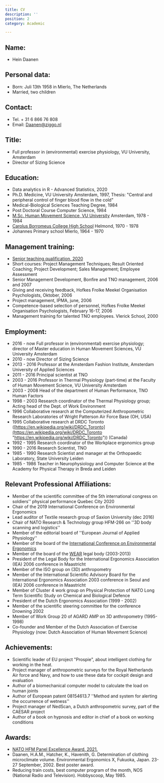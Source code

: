 ```yaml
---
title: CV
description: ''
position: 2
category: Academic

---
```

## **Name:**

* Hein Daanen

## **Personal data:**

* Born: Juli 13th 1958 in Mierlo, The Netherlands
* Married, two children

## **Contact:**

* Tel. + 31 6 866 76 808
* Email: Daanen@ziggo.nl

## **Title:**

* Full professor in (environmental) exercise physiology, VU University, Amsterdam
* Director of Sizing Science

## **Education:**

* Data analytics in R - Advanced Statistics, 2020
* Ph.D. Medicine, VU University Amsterdam, 1997, Thesis: "Central and peripheral control of finger blood flow in the cold"
* Medical-Biological Sciences Teaching Degree, 1984
* Post Doctoral Course Computer Science, 1984
* [M.Sc. Human Movement Science, VU University](https://vu.nl/en/about-vu/faculties/faculty-of-behavioural-and-movement-sciences/departments/human-movement-sciences) Amsterdam, 1978 - 1984
* [Carolus Borromeus College High School](http://www.carolus.nl) Helmond, 1970 - 1978
* Johannes Primary school Mierlo, 1964 - 1970

## **Management training:**

* [Senior teaching qualification, 2020](/images/stq.pdf "STQ")
* Short courses: Project Management Techniques; Result Oriented Coaching; Project Development; Sales Management; Employee Assessment
* Senior Management Development, Bonfire and TNO management, 2006 and 2007
* Giving and receiving feedback, Hofkes Frolke Meekel Organisation Psychologists, Oktober, 2006
* Project management, IPMA, june, 2006
* Competence-based selection of personnel, Hofkes Frolke Meekel Organisation Psychologists, February 16-17, 2006
* Management training for talented TNO employees. Vlerick School, 2000

## **Employment:**

* 2016 - now Full professor in (environmental) exercise physiology; director of Master education in Human Movement Sciences, VU University Amsterdam
* 2010 - now Director of Sizing Science
* 2013 - 2016 Professor at the Amsterdam Fashion Institute, Amsterdam University of Applied Sciences
* 2011 - 2016 Principal scientist at TNO
* 2003 - 2016 Professor in Thermal Physiology (part-time) at the Faculty of Human Movement Science, VU University Amsterdam
* 2003 - 2008 Head of the department of Human Performance, TNO Human Factors
* 1998 - 2003 Research coordinator of the Thermal Physiology group; Acting head of the Dept. of Work Environment
* 1996 Collaborative research at the Computerized Anthropometric Research Laboratories of Wright Patterson Air Force Base (OH, USA)
* 1995 Collaborative research at DRDC Toronto ([https://en.wikipedia.org/wiki/DRDC_Toronto](https://en.wikipedia.org/wiki/DRDC_Toronto "https://en.wikipedia.org/wiki/DRDC_Toronto")) (Canada)
* 1992 - 1995 Research coordinator of the Workplace ergonomics group
* 1990 - 2016 Research Scientist, TNO
* 1985 - 1990 Research Scientist and manager at the Orthopaedic Laboratory, State University Leiden
* 1985 - 1986 Teacher in Neurophysiology and Computer Science at the Academy for Physical Therapy in Breda and Leiden

## **Relevant Professional Affiliations:**

* Member of the scientific committee of the 5th international congress on soldiers'' physical performance Quebec City 2020
* Chair of the 2019 International Conference on Environmental Ergonomics
* Lead auditor of Textile research group of Saxion University (dec 2016)
* Chair of NATO Research & Technology group HFM-266 on ''3D body scanning and logistics''
* Member of the editorial board of ''European Journal of Applied Physiology''
* Member of the board of the [International Conference on Environmental Ergonomics](http://www.environmental-ergonomics.org)
* Member of the board of the [WEAR](http://ovrt.nist.gov/projects/wear/) legal body (2003-2013)
* President of the Legal Body for the International Ergonomics Association (IEA) 2006 conference in Maastricht
* Member of the ISO group on (3D) anthropometry
* Member of the International Scientific Advisory Board for the International Ergonomics Association 2003 conference in Seoul and (IEA) 2006 conference in Maastricht
* Member of Cluster 4 work group on Physical Protection of NATO Long Term Scientific Study on Chemical and Biological Defence
* President of the Dutch Ergonomics Association (1999 - 2002)
* Member of the scientific steering committee for the conference Drowning 2002
* Member of Work Group 20 of AGARD AMP on 3D anthropometry (1995-1998)
* Co-founder and Member of the Dutch Association of Exercise Physiology (now: Dutch Association of Human Movement Science)

## **Achievements:**

* Scientific leader of EU project "Prospie", about intelligent clothing for working in the heat.
* Project manager of anthropometric surveys for the Royal Netherlands Air force and Navy, and how to use these data for cockpit design and evaluation
* Author of a biomechanical computer model to calculate the load on human joints
* Author of European patent 08154613.7 ''Method and system for alerting the occurrence of wetness''
* Project manager of NedScan, a Dutch anthropometric survey, part of the CAESAR project
* Author of a book on hypnosis and editor in chief of a book on working conditions

## **Awards:**

* [NATO HFM Panel Excellence Award. 2021.](/images/panel-excellence-award-certificate_daanen.pdf "NATO Award")
* Daanen, H.A.M., Hatcher, K., Havenith, G. Determination of clothing microclimate volume. Environmental Ergonomics X, Fukuoka, Japan. 23-27 September, 2002. Best poster award.
* Reducing train costs, best computer program of the month, NOS (National Radio and Television). Hobbyscoop, May 1985.